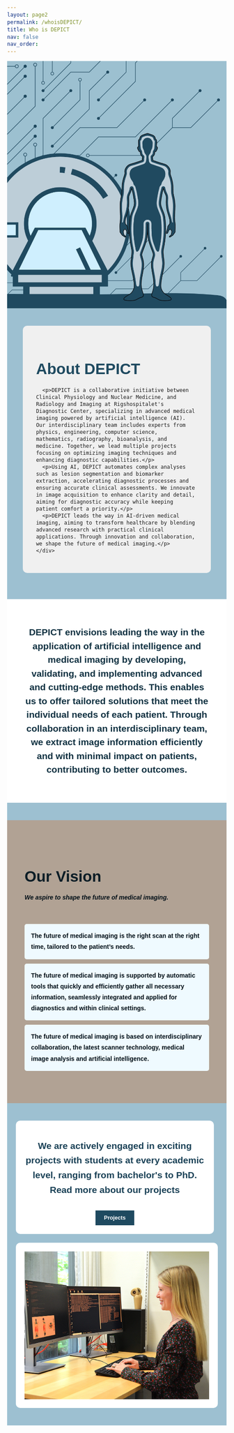 ```yaml
---
layout: page2
permalink: /whoisDEPICT/
title: Who is DEPICT
nav: false
nav_order: 
---
```


<style>
body {
  margin: 0;
  font-family: Arial, sans-serif;
}
.hero-section {
  display: flex;
  background-color: #9DC0D1;
  flex-wrap: wrap; /* For bedre mobilvisning */
}
.hero-image-container {
  flex: 1 1 100%;
  display: flex;
  justify-content: flex-start;
  overflow: hidden;
}
.hero-image {
  width: 100%;
  height: 100%;
  object-fit: cover;
}
.hero-content {
  flex: 1 1 100%;
  padding: 40px 20px;
  display: flex;
  flex-direction: column;
  justify-content: center;
  align-items: center;
}
.hero-content-box {
  width: 80%;
  padding: 30px;
  background-color: #F0F0F0;
  border-radius: 10px;
  text-align: left;
}
.hero-content h1 {
  font-size: 2.5em;
  font-weight: bold;
  margin-bottom: 20px;
  color: #1F4A60;
}
.hero-content p {
  font-size: 1.1em;
  line-height: 1.5;
}
.section {
  width: 100vw;
  padding: 40px 0;
  margin: 20px 0;
  display: flex;
  justify-content: center;
  align-items: center;
  border: none;
}
.content {
  max-width: 1200px;
  padding: 20px;
  text-align: left;
  color: #000e16;
  border-radius: 10px;
  margin-left: 20px;
  margin-right: 20px;
}
.section-title {
  font-size: 2.5em;
  font-weight: bold;
  margin-bottom: 20px;
  text-align: left;
  color: #0c1d26;
}
.vision-list {
  list-style-type: none;
  padding: 0;
  text-align: left;
}
.vision-item {
  background-color: #EFFAFF;
  border-radius: 5px;
  margin-bottom: 10px;
  padding: 15px;
  font-size: 1em;
  font-weight: bold;
  line-height: 1.8;
}
.purpose-vision {
  font-size: 1.5em;
  line-height: 1.5;
  text-align: center;
  color: #113242;
  max-width: 950px;
  margin: 0 auto;
  font-weight: bold;
}
.about-us {
  background-color: #FFFFFF;
}
.vision {
  background-color: #B1A294;
}
.additional {
  background-color: #FFFFFF;
}
.additional-columns {
  display: flex;
  justify-content: space-between;
  flex-wrap: wrap; /* For bedre mobilvisning */
}
.clearfix {
  display: flex;
  justify-content: space-between;
  flex-wrap: wrap; /* For bedre mobilvisning */
  margin: 20px auto;
  max-width: 1200px;
  padding: 0 20px;
  box-sizing: border-box;
}
.column {
  flex: 1 1 100%;
  padding: 20px;
  background-color: #FFFFFF;
  border-radius: 10px;
  margin-bottom: 20px;
  display: flex;
  flex-direction: column;
  justify-content: center;
  align-items: center;
}
.column h2 {
  font-size: 1.8em;
  font-weight: bold;
  color: #1f4a60;
  margin-bottom: 10px;
  text-align: center;
}
.column p {
  font-size: 1.5em;
  font-weight: bold;
  color: #1B4257;
  line-height: 1.6;
  text-align: center;
}
.column img {
  max-width: 100%;
  height: auto;
  display: block;
  border-radius: 0px;
}
.btn {
  display: inline-block;
  padding: 10px 20px;
  margin-top: 10px;
  font-size: 0.9em;
  font-weight: bold;
  color: #fff;
  background-color: #1F4A60;
  text-align: center;
  text-decoration: none;
  border-radius: 0px;
  transition: background-color 0.3s ease;
}
.btn:hover {
  background-color: #113242;
}

/* Media Queries for Responsive Design */
@media (min-width: 768px) {
  .hero-image-container, .hero-content {
    flex: 1 1 50%;
  }
  .column {
    flex: 1 1 48%;
    margin-right: 2%;
  }
  .column:last-child {
    margin-right: 0;
  }
}

@media (max-width: 767px) {
  .hero-image-container, .hero-content {
    flex: 1 1 100%;
  }
  .column {
    flex: 1 1 100%;
  }
}
</style>

<!-- Hero Section with Large Image and Text Overlay -->
<div class="hero-section">
  <div class="hero-image-container">
    <img src="/assets/img/Design3.jpg" alt="Illustrationsbillede" class="hero-image">
  </div>
  <div class="hero-content">
    <div class="hero-content-box">
      <h1>About DEPICT</h1>

      <p>DEPICT is a collaborative initiative between Clinical Physiology and Nuclear Medicine, and Radiology and Imaging at Rigshospitalet's Diagnostic Center, specializing in advanced medical imaging powered by artificial intelligence (AI). Our interdisciplinary team includes experts from physics, engineering, computer science, mathematics, radiography, bioanalysis, and medicine. Together, we lead multiple projects focusing on optimizing imaging techniques and enhancing diagnostic capabilities.</p>
      <p>Using AI, DEPICT automates complex analyses such as lesion segmentation and biomarker extraction, accelerating diagnostic processes and ensuring accurate clinical assessments. We innovate in image acquisition to enhance clarity and detail, aiming for diagnostic accuracy while keeping patient comfort a priority.</p>
      <p>DEPICT leads the way in AI-driven medical imaging, aiming to transform healthcare by blending advanced research with practical clinical applications. Through innovation and collaboration, we shape the future of medical imaging.</p>
    </div>
  </div>
</div>

<!-- About Us Section -->
<div class="section about-us">
  <div class="content">
    <p class="purpose-vision">DEPICT envisions leading the way in the application of artificial intelligence and medical imaging by developing, validating, and implementing advanced and cutting-edge methods. This enables us to offer tailored solutions that meet the individual needs of each patient. Through collaboration in an interdisciplinary team, we extract image information efficiently and with minimal impact on patients, contributing to better outcomes.</p>
  </div>
</div>

<!-- Vision Section -->
<div class="section vision">
  <div class="content">
    <h2 class="section-title">Our Vision</h2>
    <h5>We aspire to shape the future of medical imaging.</h5><br>
    <ul class="vision-list">
      <li class="vision-item">The future of medical imaging is the right scan at the right time, tailored to the patient’s needs.</li>
      <li class="vision-item">The future of medical imaging is supported by automatic tools that quickly and efficiently gather all necessary information, seamlessly integrated and applied for diagnostics and within clinical settings.</li>
      <li class="vision-item">The future of medical imaging is based on interdisciplinary collaboration, the latest scanner technology, medical image analysis and artificial intelligence.</li>
    </ul>
  </div>
</div>

<div class="clearfix">
  <div class="column">
    <p>We are actively engaged in exciting projects with students at every academic level, ranging from bachelor's to PhD.<br> 
Read more about our projects</p>
    <a href="/projects" class="btn" target="_blank">Projects</a>
  </div>
  <div class="column">
    <img src="/assets/img/Nanna.jpg" alt="Image Description">
  </div>
</div>
